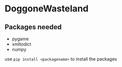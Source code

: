 # DoggoneWasteland

## Packages needed
- pygame
- xmltodict
- numpy

use `pip install <packagename>` to install the packages
